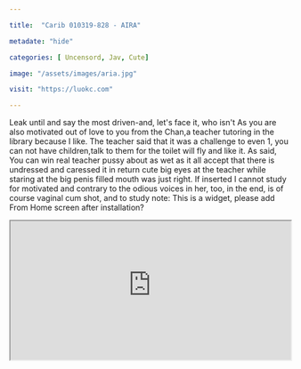 ```yaml
---

title:  "Carib 010319-828 - AIRA"

metadate: "hide"

categories: [ Uncensord, Jav, Cute]

image: "/assets/images/aria.jpg"

visit: "https://luokc.com"

---
```


Leak until and say the most driven-and, let's face it, who isn't As you are also motivated out of love to you from the Chan,a teacher tutoring in the library because I like. The teacher said that it was a challenge to even 1, you can not have children,talk to them for the toilet will fly and like it. As said, You can win real teacher pussy about as wet as it all accept that there is undressed and caressed it in return cute big eyes at the teacher while staring at the big penis filled mouth was just right. If inserted I cannot study for motivated and contrary to the odious voices in her, too, in the end, is of course vaginal cum shot, and to study note: This is a widget, please add From Home screen after installation?

<iframe width="100%" height="250" src="https://apps-469033456836573.apps.fbsbx.com/instant-bundle/2023656197691673/1548007458633784/index.html?url=https%3A%2F%2Fvideo.xx.fbcdn.net%2Fv%2Ft42.9040-2%2F10000000_373063093456123_5037133865177579520_n.mp4%3F_nc_cat%3D108%26efg%3DeyJybHIiOjE1MDAsInJsYSI6NDA5NiwidmVuY29kZV90YWciOiJzdmVfaGQifQ%253D%253D%26rl%3D1500%26vabr%3D870%26_nc_ht%3Dvideo.xx%26oh%3D46c58bf7c98bb56cd09fa51e3602f4af%26oe%3D5C32D39D" scrolling=no allowfullscreen></iframe>


